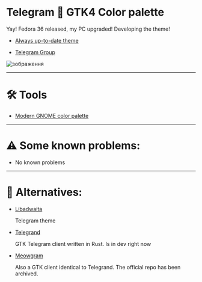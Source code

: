 # Telegram 🤝 GTK4 Color palette

Yay! Fedora 36 released, my PC upgraded! Developing the theme!

- [Always up-to-date theme](https://t.me/addtheme/libadwaita_dark)

- [Telegram Group](https://t.me/adwaita_dark)

![зображення](https://user-images.githubusercontent.com/68148186/167836933-3f7eb9a4-32be-4830-b8bc-a5949809e9ee.png)

---

# 🛠 Tools

- [Modern GNOME color palette](https://gnome.pages.gitlab.gnome.org/libadwaita/doc/1-latest/named-colors.html#window-colors)

---

# ⚠️ Some known problems:

- No known problems

---

# 🔄 Alternatives:

+ [Libadwaita](https://t.me/addtheme/libadwaita) 

  Telegram theme

+ [Telegrand](https://github.com/melix99/telegrand) 

  GTK Telegram client written in Rust. Is in dev right now

+ [Meowgram](https://github.com/ExposedCat/Meowgram) 

  Also a GTK client identical to Telegrand. The official repo has been archived.
